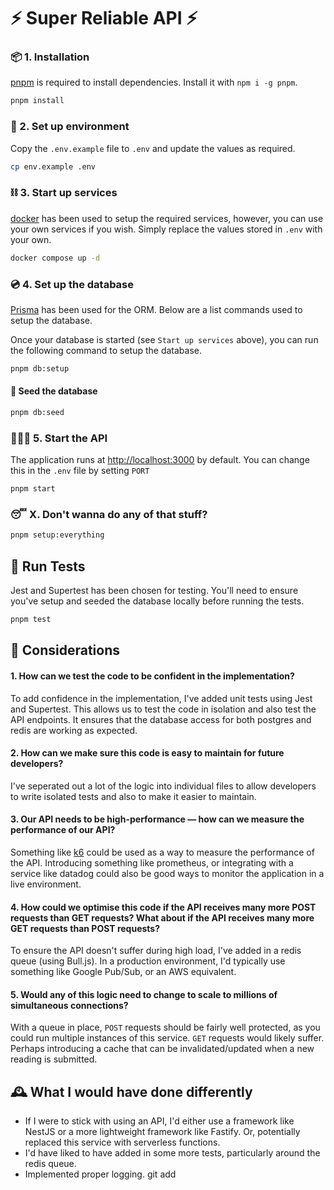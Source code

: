 # ⚡️ Super Reliable API ⚡️

### 📦 1. Installation

[pnpm](https://pnpm.io/) is required to install dependencies. Install it with `npm i -g pnpm`.

```bash
pnpm install
```

### 🌳 2. Set up environment

Copy the `.env.example` file to `.env` and update the values as required.

```bash
cp env.example .env
```

### ⛓️ 3. Start up services

[docker](https://docs.docker.com/desktop/install/mac-install/) has been used to setup the required services, however, you can use your own services if you wish.
Simply replace the values stored in `.env` with your own.

```bash
docker compose up -d
```

### 💿 4. Set up the database

[Prisma](https://www.prisma.io) has been used for the ORM. Below are a list commands used to setup the database. 

Once your database is started (see `Start up services` above), you can run the following command to setup the database.

```bash
pnpm db:setup
```

#### 🌱 Seed the database

```bash
pnpm db:seed
```

### 🏃🏼‍♀️ 5. Start the API

The application runs at [http://localhost:3000](http://localhost:3000) by default. You can change this in the `.env` file by setting `PORT`

```bash
pnpm start
```

### 😴 X. Don't wanna do any of that stuff?
```bash 
pnpm setup:everything
```

## 🧪 Run Tests

Jest and Supertest has been chosen for testing. You'll need to ensure you've setup 
and seeded the database locally before running the tests.

```bash
pnpm test
```

## 🧐 Considerations

#### 1. How can we test the code to be confident in the implementation?
To add confidence in the implementation, I've added unit tests using Jest and Supertest.
This allows us to test the code in isolation and also test the API endpoints.
It ensures that the database access for both postgres and redis are working as expected.

#### 2. How can we make sure this code is easy to maintain for future developers?
I've seperated out a lot of the logic into individual files to allow developers
to write isolated tests and also to make it easier to maintain.

#### 3. Our API needs to be high-performance — how can we measure the performance of our API?
Something like [k6](https://k6.io/) could be used as a way to measure the performance
of the API. Introducing something like prometheus, or integrating with a service like
datadog could also be good ways to monitor the application in a live environment.


#### 4. How could we optimise this code if the API receives many more POST requests than GET requests? What about if the API receives many more GET requests than POST requests?
To ensure the API doesn't suffer during high load, I've added in a redis queue (using Bull.js).
In a production environment, I'd typically use something like Google Pub/Sub, or an AWS equivalent.


#### 5. Would any of this logic need to change to scale to millions of simultaneous connections?
With a queue in place, `POST` requests should be fairly well protected, as you could run multiple instances of this service.
`GET` requests would likely suffer. Perhaps introducing a cache that can be invalidated/updated when a new reading is submitted.


## 🕰️ What I would have done differently

- If I were to stick with using an API, I'd either use a framework like NestJS or a more lightweight framework like Fastify. Or, potentially replaced this service with serverless functions.
- I'd have liked to have added in some more tests, particularly around the redis queue.
- Implemented proper logging. git add
